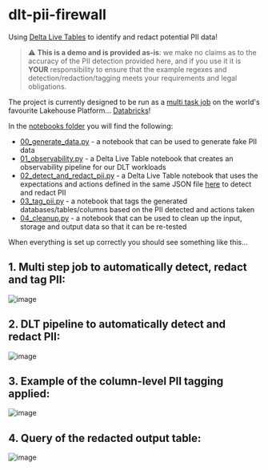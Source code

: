 # dlt-pii-firewall
Using [Delta Live Tables](https://databricks.com/discover/pages/getting-started-with-delta-live-tables) to identify and redact potential PII data!

> :warning: **This is a demo and is provided as-is**: we make no claims as to the accuracy of the PII detection provided here, and if you use it it is **YOUR** responsibility to ensure that the example regexes and detection/redaction/tagging meets your requirements and legal obligations.

The project is currently designed to be run as a [multi task job](https://docs.databricks.com/data-engineering/jobs/jobs-quickstart.html) on the world's favourite Lakehouse Platform... [Databricks](https://databricks.com/)!

In the [notebooks folder](notebooks/) you will find the following:

* [00_generate_data.py](notebooks/00_generate_data.py) - a notebook that can be used to generate fake PII data
* [01_observability.py](notebooks/01_observability.py) - a Delta Live Table notebook that creates an observability pipeline for our DLT workloads
* [02_detect_and_redact_pii.py](notebooks/02_detect_and_redact_pii.py) - a Delta Live Table notebook that uses the expectations and actions defined in the same JSON file [here](expectations/pii_detection.json) to detect and redact PII
* [03_tag_pii.py](notebooks/03_tag_pii.py) - a notebook that tags the generated databases/tables/columns based on the PII detected and actions taken
* [04_cleanup.py](notebooks/04_cleanup.py) - a notebook that can be used to clean up the input, storage and output data so that it can be re-tested

When everything is set up correctly you should see something like this...

## 1. Multi step job to automatically detect, redact and tag PII:

![image](https://user-images.githubusercontent.com/43955924/152864772-662c8697-a858-4d4f-94b2-d12363f36f4d.png)

## 2. DLT pipeline to automatically detect and redact PII:

![image](https://user-images.githubusercontent.com/43955924/152864961-732fb2ca-58dc-4805-96fa-110b3a186adc.png)

## 3. Example of the column-level PII tagging applied:

![image](https://user-images.githubusercontent.com/43955924/152865773-de1f6f53-2c66-4f8c-b6fc-0d8d0358ef97.png)

## 4. Query of the redacted output table:

![image](https://user-images.githubusercontent.com/43955924/152866375-0c91bcd1-6204-40a9-ab5d-f92cd2913f25.png)
